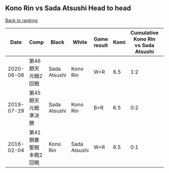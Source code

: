 ## Kono Rin vs Sada Atsushi Head to head

[Back to ranking](../../index.md)




| **Date** | **Comp** | **Black** | **White** | **Game result** | **Komi** | **Cumulative Kono Rin vs Sada Atsushi** | **Kono Rin streak** | **Sada Atsushi streak** | 
| --- | --- | --- | --- | --- | --- | --- | --- | --- |
| 2020-06-08 | 第46期天元戦2回戦 | Sada Atsushi | Kono Rin | W+R | 6.5 | 1:2 | 1 | 0 | 
| 2019-07-29 | 第45期天元戦準決勝 | Sada Atsushi | Kono Rin | B+R | 6.5 | 0:2 | 0 | 2 | 
| 2016-02-04 | 第41期碁聖戦本戦2回戦 | Kono Rin | Sada Atsushi | W+R | 6.5 | 0:1 | 0 | 1 |




